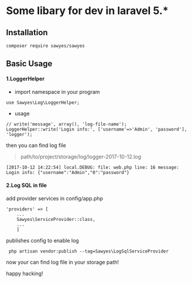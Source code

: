 # Some libary for dev in laravel 5.*

## Installation

```
composer require sawyes/sawyes
```

## Basic Usage


#### 1.LoggerHelper

* import namespace in your program

```
use Sawyes\Log\LoggerHelper;
```

* usage
```
// write('message', array(), 'log-file-name');
LoggerHelper::write('Login info:', ['username'=>'Admin', 'password'], 'logger');
```

then you can find log file

> path/to/project/storage/log/logger-2017-10-12.log


```
[2017-10-12 14:22:54] local.DEBUG: file: web.php line: 16 message: Login info: {"username":"Admin","0":"password"}  
```


#### 2.Log SQL in file

add provider services in config/app.php 

```
'providers' => [
    ...
    Sawyes\ServiceProvider::class,
    ...
    ]
```

publishes config to enable log
```
 php artisan vendor:publish --tag=Sawyes\LogSqlServiceProvider
```

now your can find log file in your storage path!


happy hacking!